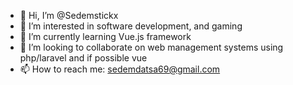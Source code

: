 - 👋 Hi, I’m @Sedemstickx
- 👀 I’m interested in software development, and gaming
- 🌱 I’m currently learning Vue.js framework
- 💞️ I’m looking to collaborate on web management systems using php/laravel and if possible vue
- 📫 How to reach me: sedemdatsa69@gmail.com

<!---
Sedemstickx/Sedemstickx is a ✨ special ✨ repository because its `README.md` (this file) appears on your GitHub profile.
You can click the Preview link to take a look at your changes.
--->
